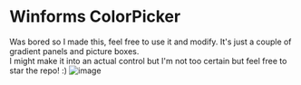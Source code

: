 # Winforms ColorPicker
Was bored so I made this, feel free to use it and modify.
It's just a couple of gradient panels and picture boxes. <br>I might make it into an actual control but I'm not too certain but feel free to star the repo! :)
![image](https://user-images.githubusercontent.com/111663635/189879141-ed4b8533-4d4b-43e4-a49d-4e8f2b844897.png)
